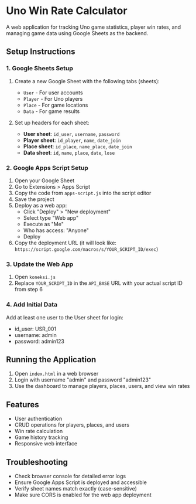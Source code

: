 # Uno Win Rate Calculator

A web application for tracking Uno game statistics, player win rates, and managing game data using Google Sheets as the backend.

## Setup Instructions

### 1. Google Sheets Setup
1. Create a new Google Sheet with the following tabs (sheets):
   - `User` - For user accounts
   - `Player` - For Uno players
   - `Place` - For game locations
   - `Data` - For game results

2. Set up headers for each sheet:
   - **User sheet**: `id_user`, `username`, `password`
   - **Player sheet**: `id_player`, `name`, `date_join`
   - **Place sheet**: `id_place`, `name_place`, `date_join`
   - **Data sheet**: `id`, `name`, `place`, `date`, `lose`

### 2. Google Apps Script Setup
1. Open your Google Sheet
2. Go to Extensions > Apps Script
3. Copy the code from `apps-script.js` into the script editor
4. Save the project
5. Deploy as a web app:
   - Click "Deploy" > "New deployment"
   - Select type "Web app"
   - Execute as "Me"
   - Who has access: "Anyone"
   - Deploy
6. Copy the deployment URL (it will look like: `https://script.google.com/macros/s/YOUR_SCRIPT_ID/exec`)

### 3. Update the Web App
1. Open `koneksi.js`
2. Replace `YOUR_SCRIPT_ID` in the `API_BASE` URL with your actual script ID from step 6

### 4. Add Initial Data
Add at least one user to the User sheet for login:
- id_user: USR_001
- username: admin
- password: admin123

## Running the Application
1. Open `index.html` in a web browser
2. Login with username "admin" and password "admin123"
3. Use the dashboard to manage players, places, users, and view win rates

## Features
- User authentication
- CRUD operations for players, places, and users
- Win rate calculation
- Game history tracking
- Responsive web interface

## Troubleshooting
- Check browser console for detailed error logs
- Ensure Google Apps Script is deployed and accessible
- Verify sheet names match exactly (case-sensitive)
- Make sure CORS is enabled for the web app deployment
